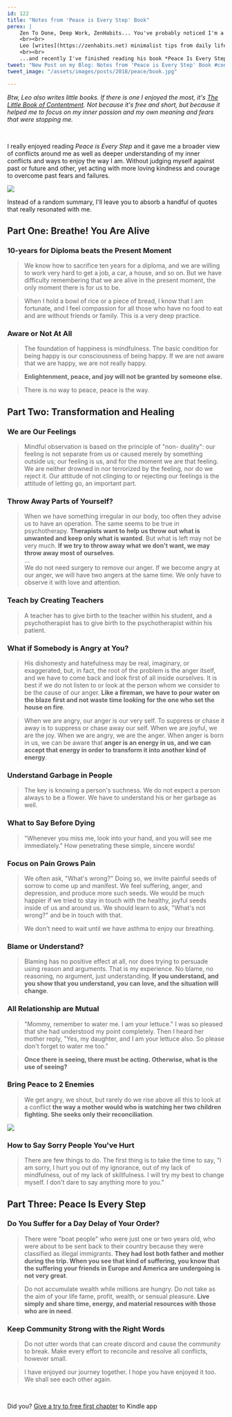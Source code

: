 ```yaml
---
id: 122
title: "Notes from 'Peace is Every Step' Book"
perex: |
    Zen To Done, Deep Work, ZenHabits... You've probably noticed I'm a fan of Leo Babauta. The first person I met on the Internet who explained to me that I'm not weird, but a minimalist.
    <br><br>
    Leo [writes](https://zenhabits.net) minimalist tips from daily life that is easy to relate to. Thanks to quotes in his posts I got chance to meet *Thich Nhat Hanh*, a Buddhist monk who helped to restore peace between the USA and Vietnam...
    <br><br>
    ...and recently I've finished reading his book *Peace Is Every Step: The Path of Mindfulness in Everyday Life*. What was it about?
tweet: "New Post on my Blog: Notes from 'Peace is Every Step' Book #conflicts #community #anger #transform #joy"
tweet_image: "/assets/images/posts/2018/peace/book.jpg"

---
```


*Btw, Leo also writes little books. If there is one I enjoyed the most, it's [The Little Book of Contentment](https://zenhabits.net/little-book). Not because it's free and short, but because it helped me to focus on my inner passion and my own meaning and fears that were stopping me.*

<br>

I really enjoyed reading *Peace is Every Step* and it gave me a broader view of conflicts around me as well as deeper understanding of my inner conflicts and ways to enjoy the way I am. Without judging myself against past or future and other, yet acting with more loving kindness and courage to overcome past fears and failures.

<img src="/assets/images/posts/2018/peace/book.jpg" class="col-6">

Instead of a random summary, I'll leave you to absorb a handful of quotes that really resonated with me.

## Part One: Breathe! You Are Alive

### 10-years for Diploma beats the Present Moment

<blockquote class="blockquote">
    We know how to sacrifice ten years for a diploma, and we are willing to work very hard to get a job, a car, a house, and so on. But we have difficulty remembering that we are alive in the present moment, the only moment there is for us to be.
</blockquote>

<blockquote class="blockquote">
    When I hold a bowl of rice or a piece of bread, I know that I am fortunate, and I feel compassion for all those who have no food to eat and are without friends or family. This is a very deep practice.
</blockquote>

### Aware or Not At All

<blockquote class="blockquote">
    The foundation of happiness is mindfulness. The basic condition for being happy is our consciousness of being happy. If we are not aware that we are happy, we are not really happy.
</blockquote>

<blockquote class="blockquote">
    <strong>Enlightenment, peace, and joy will not be granted by someone else.</strong>
</blockquote>

<blockquote class="blockquote">
    There is no way to peace, peace is the way.
</blockquote>

## Part Two: Transformation and Healing

### We are Our Feelings

<blockquote class="blockquote">
    Mindful observation is based on the principle of "non- duality": our feeling is not separate from us or caused merely by something outside us; our feeling is us, and for the moment we are that feeling. We are neither drowned in nor terrorized by the feeling, nor do we reject it. Our attitude of not clinging to or rejecting our feelings is the attitude of letting go, an important part.
</blockquote>

### Throw Away Parts of Yourself?

<blockquote class="blockquote">
    When we have something irregular in our body, too often they advise us to have an operation. The same seems to be true in psychotherapy. <strong>Therapists want to help us throw out what is unwanted and keep only what is wanted</strong>. But what is left may not be very much. <strong>If we try to throw away what we don't want, we may throw away most of ourselves</strong>.
    <br>
    ...
    <br>
    We do not need surgery to remove our anger. If we become angry at our anger, we will have two angers at the same time. We only have to observe it with love and attention.
</blockquote>

### Teach by Creating Teachers

<blockquote class="blockquote">
    A teacher has to give birth to the teacher within his student, and a psychotherapist has to give birth to the psychotherapist within his patient.
</blockquote>

### What if Somebody is Angry at You?

<blockquote class="blockquote">
    His dishonesty and hatefulness may be real, imaginary, or exaggerated, but, in fact, the root of the problem is the anger itself, and we have to come back and look first of all inside ourselves. It is best if we do not listen to or look at the person whom we consider to be the cause of our anger. <strong>Like a fireman, we have to pour water on the blaze first and not waste time looking for the one who set the house on fire</strong>.
</blockquote>

<blockquote class="blockquote">
    When we are angry, our anger is our very self. To suppress or chase it away is to suppress or chase away our self. When we are joyful, we are the joy. When we are angry, we are the anger. When anger is born in us, we can be aware that <strong>anger is an energy in us, and we can accept that energy in order to transform it into another kind of energy</strong>.
</blockquote>

### Understand Garbage in People

<blockquote class="blockquote">
    The key is knowing a person's suchness. We do not expect a person always to be a flower. We have to understand his or her garbage as well.
</blockquote>

### What to Say Before Dying

<blockquote class="blockquote">
    "Whenever you miss me, look into your hand, and you will see me immediately." How penetrating these simple, sincere words!
</blockquote>

### Focus on Pain Grows Pain

<blockquote class="blockquote">
    We often ask, "What's wrong?" Doing so, we invite painful seeds of sorrow to come up and manifest. We feel suffering, anger, and depression, and produce more such seeds. We would be much happier if we tried to stay in touch with the healthy, joyful seeds inside of us and around us. We should learn to ask, "What's not wrong?" and be in touch with that.
</blockquote>

<blockquote class="blockquote">
    We don't need to wait until we have asthma to enjoy our breathing.
</blockquote>

### Blame or Understand?

<blockquote class="blockquote">
    Blaming has no positive effect at all, nor does trying to persuade using reason and arguments. That is my experience. No blame, no reasoning, no argument, just understanding. <strong>If you understand, and you show that you understand, you can love, and the situation will change</strong>.
</blockquote>

### All Relationship are Mutual

<blockquote class="blockquote">
    "Mommy, remember to water me. I am your lettuce." I was so pleased that she had understood my point completely. Then I heard her mother reply, "Yes, my daughter, and I am your lettuce also. So please don't forget to water me too."
</blockquote>

<blockquote class="blockquote">
    <strong>Once there is seeing, there must be acting. Otherwise, what is the use of seeing?</strong>
</blockquote>


### Bring Peace to 2 Enemies

<blockquote class="blockquote">
    We get angry, we shout, but rarely do we rise above all this to look at a conflict <strong>the way a mother would who is watching her two children fighting. She seeks only their reconciliation</strong>.
</blockquote>

<img src="/assets/images/posts/2018/peace/mononoke.jpg">

### How to Say Sorry People You've Hurt

<blockquote class="blockquote">
    There are few things to do. The first thing is to take the time to say, "I am sorry, I hurt you out of my ignorance, out of my lack of mindfulness, out of my lack of skillfulness. I will try my best to change myself. I don't dare to say anything more to you."
</blockquote>

## Part Three: Peace Is Every Step

### Do You Suffer for a Day Delay of Your Order?

<blockquote class="blockquote">
    There were "boat people" who were just one or two years old, who were about to be sent back to their country because they were classified as illegal immigrants. <strong>They had lost both father and mother during the trip. When you see that kind of suffering, you know that the suffering your friends in Europe and America are undergoing is not very great</strong>.
</blockquote>

<blockquote class="blockquote">
    Do not accumulate wealth while millions are hungry. Do not take as the aim of your life fame, profit, wealth, or sensual pleasure. <strong>Live simply and share time, energy, and material resources with those who are in need</strong>.
</blockquote>

### Keep Community Strong with the Right Words

<blockquote class="blockquote">
    Do not utter words that can create discord and cause the community to break. Make every effort to reconcile and resolve all conflicts, however small.
</blockquote>

<blockquote class="blockquote">
    I have enjoyed our journey together. I hope you have enjoyed it too. We shall see each other again.
</blockquote>

<br>

Did you? <a href="https://www.amazon.com/Peace-Every-Step-Mindfulness-Everyday-ebook/dp/B0038AUYSW/">Give a try to free first chapter</a> to Kindle app
